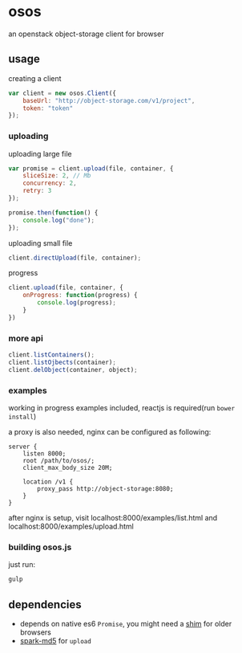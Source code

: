 # osos

an openstack object-storage client for browser

## usage

creating a client

```javascript
var client = new osos.Client({
    baseUrl: "http://object-storage.com/v1/project",
    token: "token"
});
```

### uploading

uploading large file

```javascript
var promise = client.upload(file, container, {
    sliceSize: 2, // Mb
    concurrency: 2,
    retry: 3
});

promise.then(function() {
    console.log("done");
});
```

uploading small file

```javascript
client.directUpload(file, container);
```

progress

```javascript
client.upload(file, container, {
    onProgress: function(progress) {
        console.log(progress);
    }
})
```

### more api

```javascript
client.listContainers();
client.listOjbects(container);
client.delObject(container, object);
```

### examples

working in progress examples included, reactjs is required(run `bower install`)

a proxy is also needed, nginx can be configured as following:

```nginx
server {
    listen 8000;
    root /path/to/osos/;
    client_max_body_size 20M;

    location /v1 {
        proxy_pass http://object-storage:8080;
    }
}
```

after nginx is setup, visit localhost:8000/examples/list.html and localhost:8000/examples/upload.html

### building osos.js

just run:

```sh
gulp
```

## dependencies

* depends on native es6 `Promise`, you might need a [shim][shim] for older browsers
* [spark-md5][spark-md5] for `upload`

[shim]: https://github.com/jakearchibald/es6-promise
[spark-md5]: https://github.com/satazor/SparkMD5
